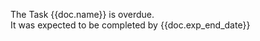 The Task {{doc.name}} is overdue.
<br>
It was expected to be completed by {{doc.exp_end_date}}
<br>
